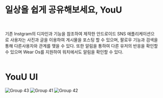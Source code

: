 # 일상을 쉽게 공유해보세요, YouU
<br>

기존 Instgram의 디자인과 기능을 참조하여 제작한 안드로이드 SNS 애플리케이션으로 사용자는 사진과 글을 이용하여 게시물을 포스팅 할 수 있으며, 팔로우 기능과 검색을 통해 다른사용자와 관계를 맺을 수 있다. 
또한 알림을 통하여 다른 유저의 반응을 확인할 수 있으며 Wear Os를 지원하여 워치에서도 알림을 확인할 수 있다.
<br>
<br>

# YouU UI

![Group 43](https://user-images.githubusercontent.com/109158497/236520646-fcc29313-2503-4523-b262-f152c5baec6c.png)
![Group 41](https://user-images.githubusercontent.com/109158497/236520293-099d0e3e-7c32-4a7a-b39a-a141dfb17ca7.png)
![Group 42](https://user-images.githubusercontent.com/109158497/236520257-0a76012f-4bfe-4623-9ad9-6f3113d87161.png)
